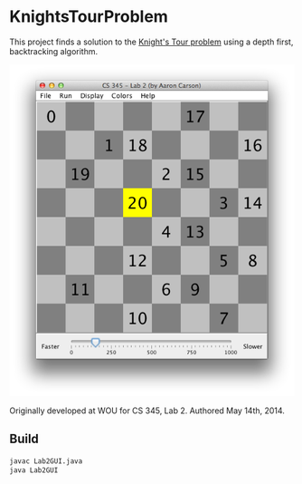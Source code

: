 # KnightsTourProblem

This project finds a solution to the
[Knight's Tour problem](https://en.wikipedia.org/wiki/Knight%27s_tour)
using a depth first, backtracking algorithm.

![Screenshot](screenshot.png)

Originally developed at WOU for CS 345, Lab 2.  Authored May 14th, 2014.

## Build

```
javac Lab2GUI.java
java Lab2GUI
```

